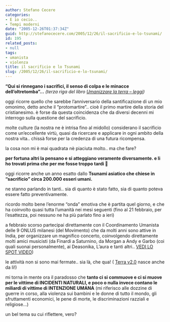 ```yaml
---
author: Stefano Cecere
categories:
- E io cecio..
- Tempi moderni
date: "2005-12-26T01:37:34Z"
guid: http://stefanocecere.com/2005/12/26/il-sacrificio-e-lo-tsunami/
id: 195
related_posts:
- null
tags:
- umanista
- violenza
title: il sacrificio e lo Tsunami
slug: /2005/12/26/il-sacrificio-e-lo-tsunami/
---
```


<img src='/wp-content/sacrificio.gif' alt='' align='left' />**&#8220;Qui si rinnegano i sacrifici, il senso di colpa e le minacce dell&#8217;oltretomba&#8221;…**  _(terza riga del libro [Umanizzare la terra &#8211; leggi](/wp-content/umanizzare_la_terra.rtf ""))_

oggi ricorre quello che sarebbe l&#8217;anniversario della santificazione di un mio omonimo, detto anche il &#8220;protomartire&#8221;.. cioè il primo martire della storia del cristianesimo. è forse da questa coincidenza che da diversi decenni mi interrogo sulla questione del sacrificio.

molte culture (la nostra ne è intrisa fino al midollo) considerano il sacrificio come un&#8217;eccellente virtù, quasi da ricercare e applicare in ogni ambito della nostra vita.. chissà forse per la credenza di una futura ricompensa.

la cosa non mi è mai quadrata nè piaciuta molto.. ma che fare?
  
**per fortuna altri la pensano e si atteggiano veramente diversamente. e li ho trovati prima che per me fosse troppo tardi 🙂**

oggi ricorre anche un anno esatto dallo **Tsunami asiatico che chiese in &#8220;sacrificio&#8221; circa 200.000 esseri umani.**
  
ne stanno parlando in tanti.. sia di quanto è stato fatto, sia di quanto poteva essere fatto preventivamente.

ricordo molto bene l&#8217;enorme &#8220;onda&#8221; emotiva che è partita quel giorno, e che ha coinvolto quasi tutta l&#8217;umanità nei mesi seguenti (fino al 21 febbraio, per l&#8217;esattezza, poi nessuno ne ha più parlato fino a ieri)

a febbraio scorso partecipai direttamente con il Coordinamento Umanista delle 9 ONLUS milanesi (del Movimento) che da molti anni sono attive in India, per organizzare un magnifico concerto, coinvolgendo direttamente molti amici musicisti (da Finardi a Saturnino, da Morgan a Andy e Garbo (coi quali suonai personalmente), ai Deasonika, L&#8217;aura e tanti altri.. <a href="http://www.clum.net/md/Articolo139.html" target="_blank">VEDI LO SPOT VIDEO</a>)
  
le attività non si sono mai fermate.. sia là, che qua! ( <a href="http://terra2.clum.net" target="_blank">Terra v2.0</a> nasce anche da lì!)

mi torna in mente ora il paradosso che **tanto ci si commuove e ci si muove per le vittime di INCIDENTI NATURALI, e poco o nulla invece contano le miliardi di vittime di INTENZIONE UMANA** (mi riferisco alle dozzine di guerre in corso, alla violenza sui bambini e le donne di tutto il mondo, gli sfruttamenti economici, le pene di morte, le discriminazioni razziali e religiose…)

un bel tema su cui riflettere, vero?